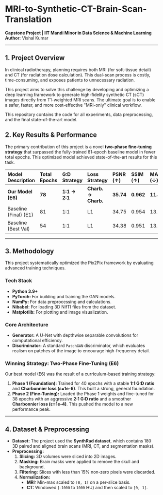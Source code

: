 # MRI-to-Synthetic-CT-Brain-Scan-Translation

**Capstone Project | IIT Mandi Minor in Data Science & Machine Learning**<br>
**Author:** Vishal Kumar <br>

---

## 1. Project Overview

In clinical radiotherapy, planning requires both MRI (for soft-tissue detail) and CT (for radiation dose calculation). This dual-scan process is costly, time-consuming, and exposes patients to unnecessary radiation.

This project aims to solve this challenge by developing and optimizing a deep learning framework to generate high-fidelity synthetic CT (sCT) images directly from T1-weighted MRI scans. The ultimate goal is to enable a safer, faster, and more cost-effective "MRI-only" clinical workflow.

This repository contains the code for all experiments, data preprocessing, and the final state-of-the-art model.

## 2. Key Results & Performance

The primary contribution of this project is a novel **two-phase fine-tuning strategy** that surpassed the fully-trained 81-epoch baseline model in fewer total epochs. This optimized model achieved state-of-the-art results for this task.

| Model Description | Total Epochs | G:D Strategy | Loss Strategy | **PSNR (↑)** | **SSIM (↑)** | **MAE (↓)** |
| :--- | :--- | :--- | :--- | :--- | :--- | :--- |
| **Our Model (E6)** | **78** | **1:1 → 2:1** | **Charb. → Charb.** | **35.74** | **0.962** | **11.49** |
| Baseline (Final) (E1) | 81 | 1:1 | L1 | 34.75 | 0.954 | 13.22 |
| Baseline (Best Val) | 54 | 1:1 | L1 | 34.38 | 0.951 | 13.60 |

---

## 3. Methodology

This project systematically optimized the Pix2Pix framework by evaluating advanced training techniques.

### Tech Stack
* **Python 3.9+**
* **PyTorch:** For building and training the GAN models.
* **NumPy:** For data preprocessing and calculations.
* **Nibabel:** For loading 3D NIfTI files from the dataset.
* **Matplotlib:** For plotting and image visualization.

### Core Architecture
* **Generator:** A U-Net with depthwise separable convolutions for computational efficiency.
* **Discriminator:** A standard `PatchGAN` discriminator, which evaluates realism on patches of the image to encourage high-frequency detail.

### Winning Strategy: Two-Phase Fine-Tuning (E6)
Our best model (E6) was the result of a curriculum-based training strategy:
1.  **Phase 1 (Foundation):** Trained for 40 epochs with a stable **1:1 G:D ratio** and **Charbonnier loss (ε=1e-6)**. This built a strong, general foundation.
2.  **Phase 2 (Fine-Tuning):** Loaded the Phase 1 weights and fine-tuned for 38 epochs with an aggressive **2:1 G:D ratio** and a smoother **Charbonnier loss (ε=1e-4)**. This pushed the model to a new performance peak.

---

## 4. Dataset & Preprocessing

* **Dataset:** The project used the **SynthRad dataset**, which contains 180 3D paired and aligned brain scans (MRI, CT, and segmentation masks).
* **Preprocessing:**
    1.  **Slicing:** 3D volumes were sliced into 2D images.
    2.  **Masking:** Brain masks were applied to remove the skull and background.
    3.  **Filtering:** Slices with less than 15% non-zero pixels were discarded.
    4.  **Normalization:**
        * **MRI:** Min-max scaled to `[0, 1]` on a per-slice basis.
        * **CT:** Windowed (`-1000` to `1000` HU) and then scaled to `[0, 1]`.

